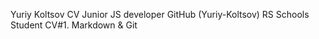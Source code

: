 Yuriy Koltsov CV
Junior JS developer
GitHub (Yuriy-Koltsov)
RS Schools Student
CV#1. Markdown & Git
